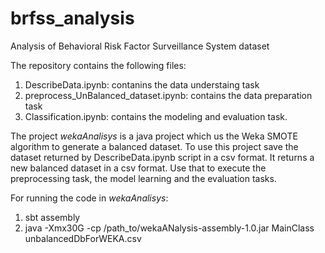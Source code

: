 # brfss_analysis
Analysis of Behavioral Risk Factor Surveillance System dataset

The repository contains the following files:
1. DescribeData.ipynb: contanins the data understaing task
2. preprocess_UnBalanced_dataset.ipynb: contains the data preparation task
3. Classification.ipynb: contains the modeling and evaluation task.

The project *wekaAnalisys* is a java project which us the Weka SMOTE algorithm to generate a balanced dataset. 
To use this project save the dataset returned by DescribeData.ipynb script in a csv format. It returns a new balanced dataset in a csv format.
Use that to execute the preprocessing task, the model learning and the evaluation tasks.

For running the code in *wekaAnalisys*:
1. sbt assembly
2. java -Xmx30G -cp /path_to/wekaANalysis-assembly-1.0.jar MainClass  unbalancedDbForWEKA.csv

